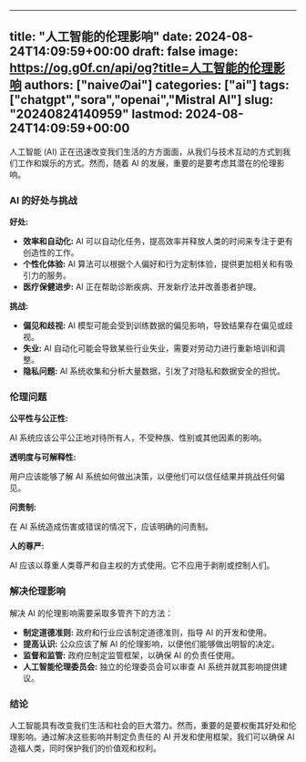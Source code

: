 
---
title: "人工智能的伦理影响"
date: 2024-08-24T14:09:59+00:00
draft: false
image: https://og.g0f.cn/api/og?title=人工智能的伦理影响
authors: ["naiveのai"]
categories: ["ai"]
tags: ["chatgpt","sora","openai","Mistral AI"]
slug: "20240824140959"
lastmod: 2024-08-24T14:09:59+00:00
---
人工智能 (AI) 正在迅速改变我们生活的方方面面，从我们与技术互动的方式到我们工作和娱乐的方式。然而，随着 AI 的发展，重要的是要考虑其潜在的伦理影响。

### AI 的好处与挑战

**好处:**

- **效率和自动化:** AI 可以自动化任务，提高效率并释放人类的时间来专注于更有创造性的工作。
- **个性化体验:** AI 算法可以根据个人偏好和行为定制体验，提供更加相关和有吸引力的服务。
- **医疗保健进步:** AI 正在帮助诊断疾病、开发新疗法并改善患者护理。

**挑战:**

- **偏见和歧视:** AI 模型可能会受到训练数据的偏见影响，导致结果存在偏见或歧视。
- **失业:** AI 自动化可能会导致某些行业失业，需要对劳动力进行重新培训和调整。
- **隐私问题:** AI 系统收集和分析大量数据，引发了对隐私和数据安全的担忧。

### 伦理问题

**公平性与公正性:**

AI 系统应该公平公正地对待所有人，不受种族、性别或其他因素的影响。

**透明度与可解释性:**

用户应该能够了解 AI 系统如何做出决策，以便他们可以信任结果并挑战任何偏见。

**问责制:**

在 AI 系统造成伤害或错误的情况下，应该明确的问责制。

**人的尊严:**

AI 应该以尊重人类尊严和自主权的方式使用。它不应用于剥削或控制人们。

### 解决伦理影响

解决 AI 的伦理影响需要采取多管齐下的方法：

- **制定道德准则:** 政府和行业应该制定道德准则，指导 AI 的开发和使用。
- **提高认识:** 公众应该了解 AI 的伦理影响，以便他们能够做出明智的决定。
- **监督和监管:** 政府应制定监管框架，以确保 AI 的负责任使用。
- **人工智能伦理委员会:** 独立的伦理委员会可以审查 AI 系统并就其影响提供建议。

### 结论

人工智能具有改变我们生活和社会的巨大潜力。然而，重要的是要权衡其好处和伦理影响。通过解决这些影响并制定负责任的 AI 开发和使用框架，我们可以确保 AI 造福人类，同时保护我们的价值观和权利。